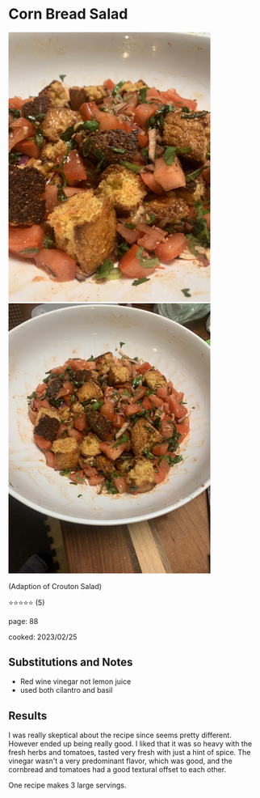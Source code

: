 # Corn Bread Salad
<img src="/cooking/photos/2023-02-25_corn-bread-salad-zi.jpg" alt="Cornbread salad closeup" width="400"/> <img src="/cooking/photos/2023-02-25_corn-bread-salad-zo.jpg" alt="Cornbread salad in bowl" width="400"/>

(Adaption of Crouton Salad)

:star::star::star::star::star: (5)

page: 88

cooked: 2023/02/25

## Substitutions and Notes
- Red wine vinegar not lemon juice
- used both cilantro and basil

## Results
I was really skeptical about the recipe since seems pretty different. However ended up being really good. 
I liked that it was so heavy with the fresh herbs and tomatoes, tasted very fresh with just a hint of spice. 
The vinegar wasn't a very predominant flavor, which was good, and the cornbread and tomatoes had a good textural offset to each other.

One recipe makes 3 large servings.
